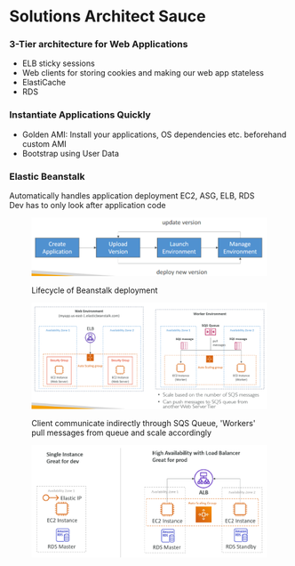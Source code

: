 # Solutions Architect Sauce

### 3-Tier architecture for Web Applications

* ELB sticky sessions
* Web clients for storing cookies and making our web app stateless
* ElastiCache
* RDS

### Instantiate Applications Quickly

* Golden AMI: Install your applications, OS dependencies etc. beforehand custom AMI&#x20;
* Bootstrap using User Data

### Elastic Beanstalk

Automatically handles application deployment EC2, ASG, ELB, RDS\
Dev has to only look after application code

<div align="left"><figure><img src="../../.gitbook/assets/image (4) (1) (1) (1) (1) (1) (1) (1).png" alt="" width="563"><figcaption><p>Lifecycle of Beanstalk deployment</p></figcaption></figure></div>

<div align="left"><figure><img src="../../.gitbook/assets/image (5) (1) (1) (1) (1) (1) (1).png" alt="" width="563"><figcaption><p>Client communicate indirectly through SQS Queue, 'Workers' pull messages from queue and scale accordingly</p></figcaption></figure></div>

<div align="left"><figure><img src="../../.gitbook/assets/image (6) (1) (1) (1) (1) (1).png" alt="" width="563"><figcaption></figcaption></figure></div>

